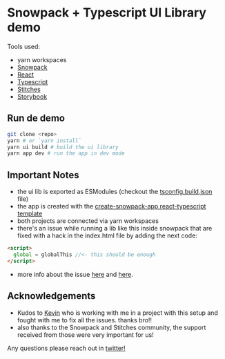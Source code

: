 # Snowpack + Typescript UI Library demo

Tools used:

- yarn workspaces
- [Snowpack](https://snowpack.dev)
- [React](https://reactjs.org/)
- [Typescript](https://www.typescriptlang.org/)
- [Stitches](https://stitches.dev/)
- [Storybook](https://storybook.js.org/)

## Run de demo

```bash
git clone <repo>
yarn # or `yarn install`
yarn ui build # build the ui library
yarn app dev # run the app in dev mode
```

## Important Notes

- the ui lib is exported as ESModules (checkout the [tsconfig.build.json](./frontend/ui/tsconfig.build.json) file)
- the app is created with the [create-snowpack-app react-typescript template](https://github.com/snowpackjs/snowpack/tree/main/create-snowpack-app/app-template-react-typescript)
- both projects are connected via yarn workspaces
- there's an issue while running a lib like this inside snowpack that are fixed with a hack in the index.html file by adding the next code:

```html
<script>
  global = globalThis //<- this should be enough
</script>
```

- more info about the issue [here](https://github.com/snowpackjs/snowpack/discussions/1085) and [here](https://github.com/webpack/webpack/issues/10035#issuecomment-603231120).

## Acknowledgements

- Kudos to [Kevin](https://twitter.com/elkevinwolf) who is working with me in a project with this setup and fought with me to fix all the issues. thanks bro!!
- also thanks to the Snowpack and Stitches community, the support received from those were very important for us!

Any questions please reach out in [twitter!](https://twitter.com/hhg2288)
